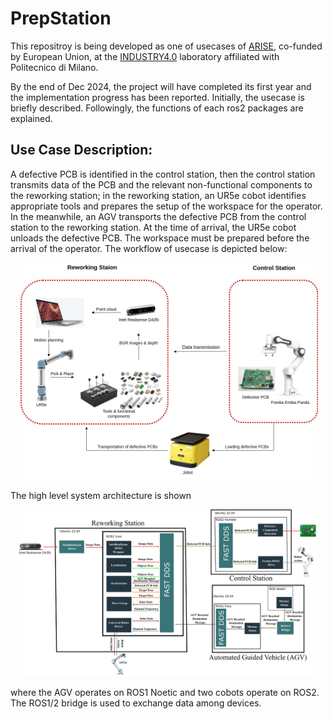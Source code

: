 # PrepStation


This repositroy is being developed as one of usecases of  <a href="https://arise-middleware.eu/">ARISE</a>, co-funded by European Union, at the <a href="https://www.industry40lab.org/">INDUSTRY4.0</a> laboratory affiliated with Politecnico di Milano.

By the end of Dec 2024, the project will have completed its first year and the implementation progress has been reported. Initially, the usecase is briefly described. Followingly, the functions of each ros2 packages are explained. 

## Use Case Description:
A defective PCB is identified in the control station, then the control station transmits data of the PCB and the relevant non-functional components to the reworking station; in the reworking station, an UR5e cobot identifies appropriate tools
and prepares the setup of the workspace for the operator. In the meanwhile, an AGV transports the defective PCB from the control station to the reworking station. At the time of arrival, the UR5e cobot unloads the defective PCB. The workspace must be prepared before the arrival of the operator. 
The workflow of usecase is depicted below:
<p align="center">
  <img src="material/arise_usecase1.png" alt="Image 1" width="480"/></a>
</p>

The high level system architecture is shown
<p align="center">
  <img src="material/arise_usecase1_system architecture.png" alt="Image 1" width="480"/></a>
</p>

 where the AGV operates on ROS1 Noetic and two cobots operate on ROS2. The ROS1/2 bridge is used to exchange data among devices.

